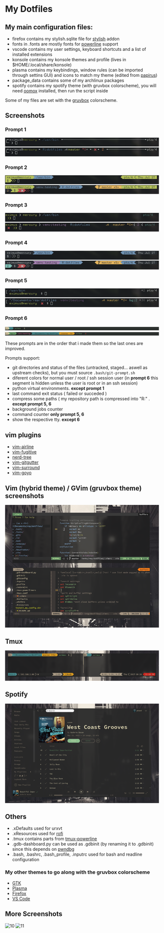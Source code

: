# My Dotfiles

## My main configuration files:

- firefox contains my stylish.sqlite file for [stylish](https://addons.mozilla.org/en-US/firefox/addon/stylish/) addon
- fonts in .fonts are mostly fonts for [powerline](https://github.com/powerline/fonts) support
- vscode contains my user settings, keyboard shortcuts and a list of installed extensions
- konsole contains my konsole themes and profile (lives in $HOME/.local/share/konsole)
- plasma contains my keybindings, window rules (can be imported through settins GUI) and icons to match my theme (edited from [papirus](https://github.com/PapirusDevelopmentTeam/papirus-icon-theme))
- package_data contains some of my archlinux packages
- spotify contains my spotify theme (with gruvbox colorscheme), you will need [oomox](https://github.com/actionless/oomox) installed, then run the script inside

Some of my files are set with the [gruvbox](https://github.com/morhetz/gruvbox) colorscheme.

## Screenshots

### Prompt 1

![1](screenshots/1_normal.png)
![1f](screenshots/1_full.png)

### Prompt 2

![2](screenshots/2_normal.png)
![2f](screenshots/2_full.png)

### Prompt 3

![3](screenshots/3_normal.png)
![3f](screenshots/3_full.png)

### Prompt 4

![4](screenshots/4_normal.png)
![4f](screenshots/4_full.png)

### Prompt 5

![5](screenshots/5_normal.png)
![5f](screenshots/5_full.png)

### Prompt 6

![6](screenshots/6_normal.png)
![6f](screenshots/6_full.png)

These prompts are in the order that i made them so the last ones are improved.

Prompts support:

- git directories and status of the files (untracked, staged... aswell as upstream checks), but you must source `.bash/git-prompt.sh`
- diferent colors for normal user / root / ssh session user (in **prompt 6** this segment is hidden unless the user is root or in an ssh session)
- python virtual environments. **except prompt 1**
- last command exit status ( failed or succeded )
- compress some paths ( my repository path is compressed into "R:" . **except prompt 5, 6**
- background jobs counter
- command counter **only prompt 5, 6**
- show the respective tty. **except 6**

## vim plugins

- [vim-airline](https://github.com/vim-airline/vim-airline)
- [vim-fugitive](https://github.com/tpope/vim-fugitive)
- [nerd-tree](https://github.com/scrooloose/nerdtree)
- [vim-gitgutter](https://github.com/airblade/vim-gitgutter)
- [vim-surround](https://github.com/tpope/vim-surround)
- [vim-goyo](https://github.com/junegunn/goyo.vim)

## Vim (hybrid theme) / GVim (gruvbox theme) screenshots

![7](screenshots/vim.png)

## Tmux

![8](screenshots/tmux.png)

## Spotify

![9](screenshots/spotify.png)

## Others

- .xDefaults used for urxvt
- .xResources used for [rofi](https://github.com/DaveDavenport/rofi)
- .tmux contains parts from [tmux-powerline](https://github.com/erikw/tmux-powerline)
- .gdb-dashboard.py can be used as .gdbinit (by renaming it to .gdbinit) since this depends on [pwndbg](https://github.com/pwndbg/pwndbg)
- .bash, .bashrc, .bash_profile, .inputrc used for bash and readline configuration

### My other themes to go along with the gruvbox colorscheme
 - [GTK](https://github.com/3ximus/gruvbox-gtk)
 - [Plasma](https://github.com/3ximus/gruvbox-plasma)
 - [Firefox](https://github.com/3ximus/gruvbox-arc-firefox-theme)
 - [VS Code](https://github.com/jdinhlife/vscode-theme-gruvbox)


## More Screenshots

![10](screenshots/complete1.png)
![11](screenshots/complete2.png)
